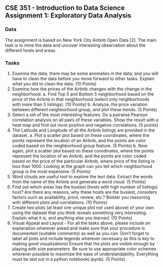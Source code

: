 ## CSE 351 - Introduction to Data Science Assignment 1: Exploratory Data Analysis

### Data
The assignment is based on New York City Airbnb Open Data [2]. The main task is to mine the data and uncover interesting observation about the different hosts and areas.

### Tasks
1. Examine the data, there may be some anomalies in the data, and you will have to clean the data before you move forward to other tasks. Explain what you did to clean the data. (10 Points)
2. Examine how the prices of the Airbnb changes with the change in the neighborhood.
  a. Find Top 5 and Bottom 5 neighborhood based on the price of the Airbnb in that neighborhood (select only neighborhoods with more than 5 listings). (10 Points)
  b. Analyze, the price variation between different neighborhood group, and plot these trends. (5 Points)
3. Select a set of the most interesting features. Do a pairwise Pearson correlation analysis on all pairs of these variables. Show the result with a heat map and find out most positive and negative correlations. (5 points)
4. The Latitude and Longitude of all the Airbnb listings are provided in the dataset.
   a. Plot a scatter plot based on these coordinates, where the points represent the location of an Airbnb, and the points are color coded based on the neighborhood group feature. (5 Points)
   b. Now again, plot a scatter plot based on these coordinates, where the points represent the location of an Airbnb, and the points are color coded based on the price of the particular Airbnb, where price of the listing is less than 1000. Looking at the graph can you tell which neighborhood group is the most expensive. (5 Points)
5. Word clouds are useful tool to explore the text data. Extract the words from the name of the Airbnb
and generate a word cloud. (5 Points)
6. Find out which areas has the busiest (hosts with high number of listings) host? Are there any reasons, why these hosts are the busiest, considers factors such as availability, price, review, etc.? Bolster you reasoning with different plots and correlations. (10 Points)
7. Create two plots (at least one unique plot not used above) of your own using the dataset that you think reveals something very interesting. Explain what it is, and anything else you learned. (10 Points)
8. Visual Appeal and Layout - For all the tasks above, please include an explanation wherever asked and make sure that your procedure is documented (suitable comments) as well as you can. Don’t forget to label all plots and include legends wherever necessary as this is key to making good visualizations! Ensure that the plots are visible enough by playing with size parameters. Be sure to use appropriate color schemes wherever possible to maximize the ease of understandability. Everything must be laid out in a python notebook(.ipynb). (5 Points)
